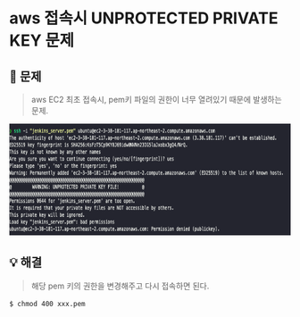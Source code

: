 # aws 접속시 UNPROTECTED PRIVATE KEY 문제



## 🧨 문제

> aws EC2 최초 접속시, pem키 파일의 권한이 너무 열려있기 때문에 발생하는 문제.

<img
    src = "../Image/trouble_shooting/003_00.png"
    width = 1200px
    height = 200px
/>



## 💡 해결

> 해당 pem 키의 권한을 변경해주고 다시 접속하면 된다.

```zsh
$ chmod 400 xxx.pem
```

